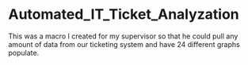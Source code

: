 # Automated_IT_Ticket_Analyzation
This was a macro I created for my supervisor so that he could pull any amount of data from our ticketing system and have 24 different graphs populate.
